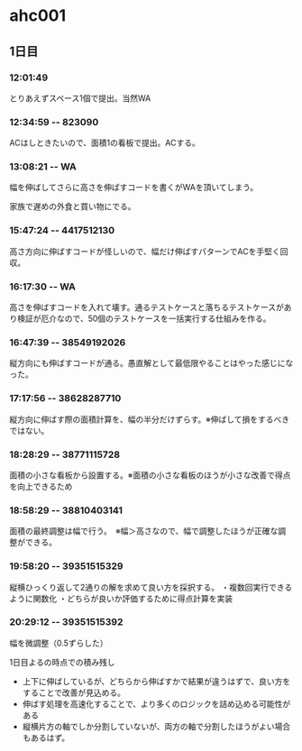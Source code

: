# ahc001

## 1日目

### 12:01:49
とりあえずスペース1個で提出。当然WA

### 12:34:59 -- 823090
ACはしときたいので、面積1の看板で提出。ACする。

### 13:08:21 -- WA
幅を伸ばしてさらに高さを伸ばすコードを書くがWAを頂いてしまう。

家族で遅めの外食と買い物にでる。

### 15:47:24 -- 4417512130
高さ方向に伸ばすコードが怪しいので、幅だけ伸ばすパターンでACを手堅く回収。

### 16:17:30 -- WA
高さを伸ばすコードを入れて壊す。通るテストケースと落ちるテストケースがあり検証が厄介なので、50個のテストケースを一括実行する仕組みを作る。

### 16:47:39 -- 38549192026
縦方向にも伸ばすコードが通る。愚直解として最低限やることはやった感じになった。

### 17:17:56 -- 38628287710
縦方向に伸ばす際の面積計算を、幅の半分だけずらす。※伸ばして損をするべきではない。

### 18:28:29 -- 38771115728
面積の小さな看板から設置する。※面積の小さな看板のほうが小さな改善で得点を向上できるため

### 18:58:29 -- 38810403141
面積の最終調整は幅で行う。　※幅＞高さなので、幅で調整したほうが正確な調整ができる。

### 19:58:20 -- 39351515329
縦横ひっくり返して2通りの解を求めて良い方を採択する。
・複数回実行できるように関数化
・どちらが良いか評価するために得点計算を実装

### 20:29:12 -- 39351515392
幅を微調整（0.5ずらした）

1日目よるの時点での積み残し
- 上下に伸ばしているが、どちらから伸ばすかで結果が違うはずで、良い方をすることで改善が見込める。
- 伸ばす処理を高速化することで、より多くのロジックを詰め込める可能性がある
- 縦横片方の軸でしか分割していないが、両方の軸で分割したほうがよい場合もあるはず。




